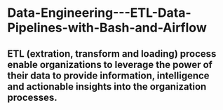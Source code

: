 # Data-Engineering---ETL-Data-Pipelines-with-Bash-and-Airflow

## ETL (extration, transform and loading) process enable organizations to leverage the power of their data to provide information, intelligence and actionable insights into the organization processes. 
